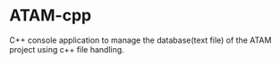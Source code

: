# ATAM-cpp
C++ console application to manage the database(text file) of the ATAM project using c++ file handling.
